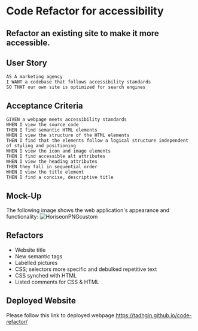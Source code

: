 # Code Refactor for accessibility
## Refactor an existing site to make it more accessible.

## User Story
```
AS A marketing agency
I WANT a codebase that follows accessibility standards
SO THAT our own site is optimized for search engines
```

## Acceptance Criteria 
```
GIVEN a webpage meets accessibility standards
WHEN I view the source code
THEN I find semantic HTML elements
WHEN I view the structure of the HTML elements
THEN I find that the elements follow a logical structure independent of styling and positioning
WHEN I view the icon and image elements
THEN I find accessible alt attributes
WHEN I view the heading attributes
THEN they fall in sequential order
WHEN I view the title element
THEN I find a concise, descriptive title
```

## Mock-Up
The following image shows the web application's appearance and functionality:
![HoriseonPNGcustom](https://user-images.githubusercontent.com/117637052/202125527-eacf5357-6f2b-4f15-a65f-5f5440dab1fd.png)

## Refactors
- Website title
- New semantic tags
- Labelled pictures
- CSS; selectors more specific and debulked repetitive text
- CSS synched with HTML
- Listed comments for CSS & HTML

## Deployed Website
Please follow this link to deployed webpage
https://tadhgin.github.io/code-refactor/

